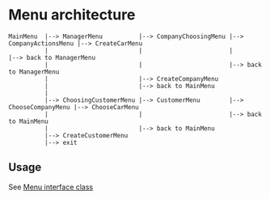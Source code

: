 # Menu architecture

```
MainMenu  |--> ManagerMenu          |--> CompanyChoosingMenu |--> CompanyActionsMenu |--> CreateCarMenu
          |                         |                        |                       |--> back to ManagerMenu
          |                         |                        |--> back to ManagerMenu
          |                         |--> CreateCompanyMenu
          |                         |--> back to MainMenu
          |
          |--> ChoosingCustomerMenu |--> CustomerMenu        |--> ChooseCompanyMenu |--> ChooseCarMenu
          |                         |                        |--> back to MainMenu
          |                         |--> back to MainMenu
          |--> CreateCustomerMenu
          |--> exit
```

## Usage
See [Menu interface class](https://github.com/SmartOven/CarSharing/blob/main/src/main/java/carsharing/util/menu/Menu.java)
